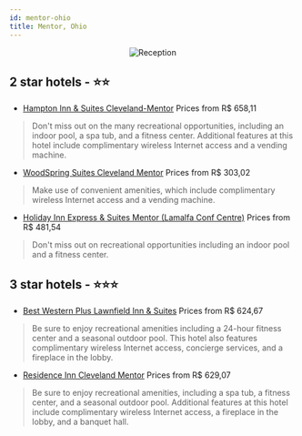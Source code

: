 ```yaml
---
id: mentor-ohio
title: Mentor, Ohio
---
```


<center><img src="https://i.travelapi.com/hotels/3000000/2370000/2366900/2366817/1eee401f_z.jpg" alt="Reception" /></center>


##  2 star hotels - ⭐️⭐️

-    [Hampton Inn & Suites Cleveland-Mentor](https://us.hurb.com/hotels/mentor/hampton-inn-suites-cleveland-mentor-JNP-JP282829?cmp=18055) Prices from R$ 658,11
   > Don't miss out on the many recreational opportunities, including an indoor pool, a spa tub, and a fitness center. Additional features at this hotel include complimentary wireless Internet access and a vending machine.
-    [WoodSpring Suites Cleveland Mentor](https://us.hurb.com/hotels/mentor/woodspring-suites-cleveland-mentor-JNP-JP683538?cmp=18055) Prices from R$ 303,02
   > Make use of convenient amenities, which include complimentary wireless Internet access and a vending machine.
-    [Holiday Inn Express & Suites Mentor (Lamalfa Conf Centre)](https://us.hurb.com/hotels/mentor/holiday-inn-express-suites-mentor-lamalfa-conf-centre-JNP-JP183473?cmp=18055) Prices from R$ 481,54
   > Don't miss out on recreational opportunities including an indoor pool and a fitness center.

##  3 star hotels - ⭐️⭐️⭐️

-    [Best Western Plus Lawnfield Inn & Suites](https://us.hurb.com/hotels/mentor/best-western-plus-lawnfield-inn-suites-JNP-JP186170?cmp=18055) Prices from R$ 624,67
   > Be sure to enjoy recreational amenities including a 24-hour fitness center and a seasonal outdoor pool. This hotel also features complimentary wireless Internet access, concierge services, and a fireplace in the lobby.
-    [Residence Inn Cleveland Mentor](https://us.hurb.com/hotels/mentor/residence-inn-cleveland-mentor-JNP-JP792548?cmp=18055) Prices from R$ 629,07
   > Be sure to enjoy recreational amenities, including a spa tub, a fitness center, and a seasonal outdoor pool. Additional features at this hotel include complimentary wireless Internet access, a fireplace in the lobby, and a banquet hall.
